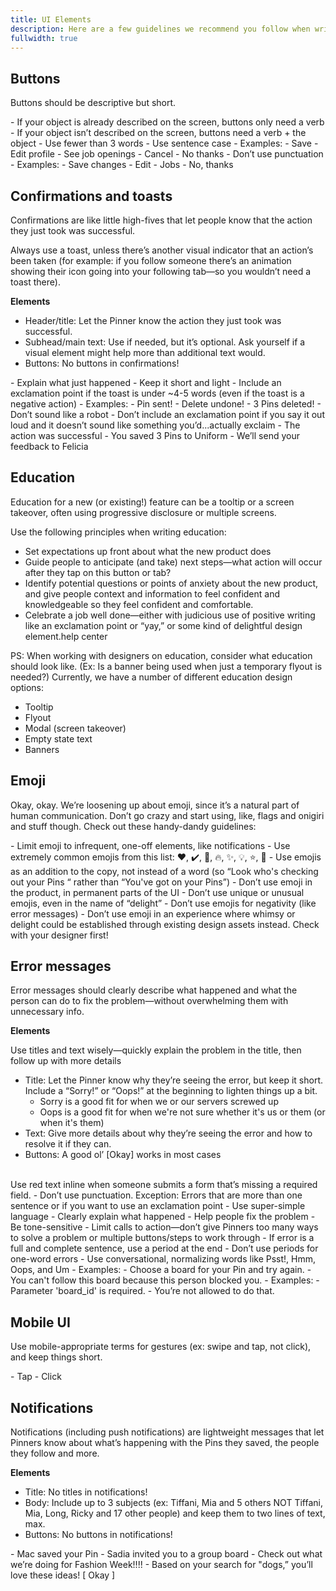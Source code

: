 ```yaml
---
title: UI Elements
description: Here are a few guidelines we recommend you follow when writing near UI elements to help make things clear
fullwidth: true
---
```


## Buttons
Buttons should be descriptive but short.

<TwoCol>
  <Group>
    <Do title="Do"/>
     - If your object is already described on the screen, buttons only need a verb
     - If your object isn’t described on the screen, buttons need a verb + the object
     - Use fewer than 3 words
     - Use sentence case
     - Examples:
        - Save
        - Edit profile
        - See job openings
        - Cancel
        - No thanks 
  </Group>
  <Group>
  <Dont title="Don't"/>
     - Don’t use punctuation
     - Examples:
        - Save changes
        - Edit
        - Jobs
        - No, thanks
  </Group>
</TwoCol>


## Confirmations and toasts

Confirmations are like little high-fives that let people know that the action they just took was successful. 

Always use a toast, unless there’s another visual indicator that an action’s been taken (for example: if you follow someone there’s an animation showing their icon going into your following tab—so you wouldn’t need a toast there). 

**Elements**
- Header/title: Let the Pinner know the action they just took was successful.
- Subhead/main text: Use if needed, but it’s optional. Ask yourself if a visual element might help more than additional text would.
- Buttons: No buttons in confirmations! 

<TwoCol>
  <Group>
    <Do title="Do"/>
     - Explain what just happened
     - Keep it short and light
     - Include an exclamation point if the toast is under ~4-5 words (even if the toast is a negative action)
     - Examples: 
        - Pin sent!
        - Delete undone!
        - 3 Pins deleted!
  </Group>
  <Group>
  <Dont title="Don't"/>
     - Don’t sound like a robot
     - Don’t include an exclamation point if you say it out loud and it doesn’t sound like something you’d...actually exclaim
        - The action was successful
        - You saved 3 Pins to Uniform
        - We’ll send your feedback to Felicia
  </Group>
</TwoCol>


## Education

Education for a new (or existing!) feature can be a tooltip or a screen takeover, often using progressive disclosure or multiple screens. 

Use the following principles when writing education:

- Set expectations up front about what the new product does
- Guide people to anticipate (and take) next steps—what action will occur after they tap on this button or tab?
- Identify potential questions or points of anxiety about the new product, and give people context and information to feel confident and knowledgeable so they feel confident and comfortable.
- Celebrate a job well done—either with judicious use of positive writing like an exclamation point or “yay,” or some kind of delightful design element.help center

PS: When working with designers on education, consider what education should look like. (Ex: Is a banner being used when just a temporary flyout is needed?) Currently, we have a number of different education design options:
- Tooltip
- Flyout 
- Modal (screen takeover)
- Empty state text
- Banners


## Emoji

Okay, okay. We’re loosening up about emoji, since it’s a natural part of human communication. Don’t go crazy and start using, like, flags and onigiri and stuff though. Check out these handy-dandy guidelines:

<TwoCol>
  <Group>
    <Do title="Do"/>
     - Limit emoji to infrequent, one-off elements, like notifications
     - Use extremely common emojis from this list: ❤️, ✔️, 📌, 🔥, ✨, 💡, ⭐️, 📣
     - Use emojis as an addition to the copy, not instead of a word (so “Look who's checking out your Pins  “ rather than “You've got  on your Pins”)
  </Group>
  <Group>
  <Dont title="Don't"/>
     - Don’t use emoji in the product, in permanent parts of the UI
     - Don’t use unique or unusual emojis, even in the name of “delight”
     - Don’t use emojis for negativity (like error messages)
     - Don’t use emoji in an experience where whimsy or delight could be established through existing design assets instead. Check with your designer first!
  </Group>
</TwoCol>


## Error messages

Error messages should clearly describe what happened and what the person can do to fix the problem—without overwhelming them with unnecessary info. 

**Elements**

Use titles and text wisely—quickly explain the problem in the title, then follow up with more details
- Title: Let the Pinner know why they’re seeing the error, but keep it short. Include a “Sorry!” or “Oops!” at the beginning to lighten things up a bit. 
  - Sorry is a good fit for when we or our servers screwed up 
  - Oops is a good fit for when we're not sure whether it's us or them (or when it's them)
- Text: Give more details about why they’re seeing the error and how to resolve it if they can. 
- Buttons: A good ol’ [Okay] works in most cases
<br/>
Use red text inline when someone submits a form that’s missing a required field. 
- Don’t use punctuation. Exception: Errors that are more than one sentence or if you want to use an exclamation point

<TwoCol>
  <Group>
    <Do title="Do"/>
     - Use super-simple language
     - Clearly explain what happened
     - Help people fix the problem
     - Be tone-sensitive
     - Limit calls to action—don’t give Pinners too many ways to solve a problem or multiple buttons/steps to work through 
     - If error is a full and complete sentence, use a period at the end
     - Don’t use periods for one-word errors
     - Use conversational, normalizing words like Psst!, Hmm, Oops, and Um
     - Examples: 
        - Choose a board for your Pin and try again.
        - You can't follow this board because this person blocked you. 
  </Group>
  <Group>
  <Dont title="Don't"/>
     - Examples: 
        - Parameter 'board_id' is required.
        - You’re not allowed to do that. 
  </Group>
</TwoCol>


## Mobile UI

Use mobile-appropriate terms for gestures (ex: swipe and tap, not click), and keep things short.

<TwoCol>
  <Group>
    <Do title="Do"/>
     - Tap 
  </Group>
  <Group>
  <Dont title="Don't"/>
     - Click
  </Group>
</TwoCol>


## Notifications

Notifications (including push notifications) are lightweight messages that let Pinners know about what’s happening with the Pins they saved, the people they follow and more. 

**Elements**

- Title: No titles in notifications!
- Body: Include up to 3 subjects (ex: Tiffani, Mia and 5 others NOT Tiffani, Mia, Long, Ricky and 17 other people) and keep them to two lines of text, max. 
- Buttons: No buttons in notifications! 

<TwoCol>
  <Group>
    <Do title="Do examples"/>
     - Mac saved your Pin
     - Sadia invited you to a group board
  </Group>
  <Group>
  <Dont title="Don't examples"/>
     - Check out what we’re doing for Fashion Week!!!!
     - Based on your search for "dogs,” you’ll love these ideas!  [ Okay ]
  </Group>
</TwoCol>

